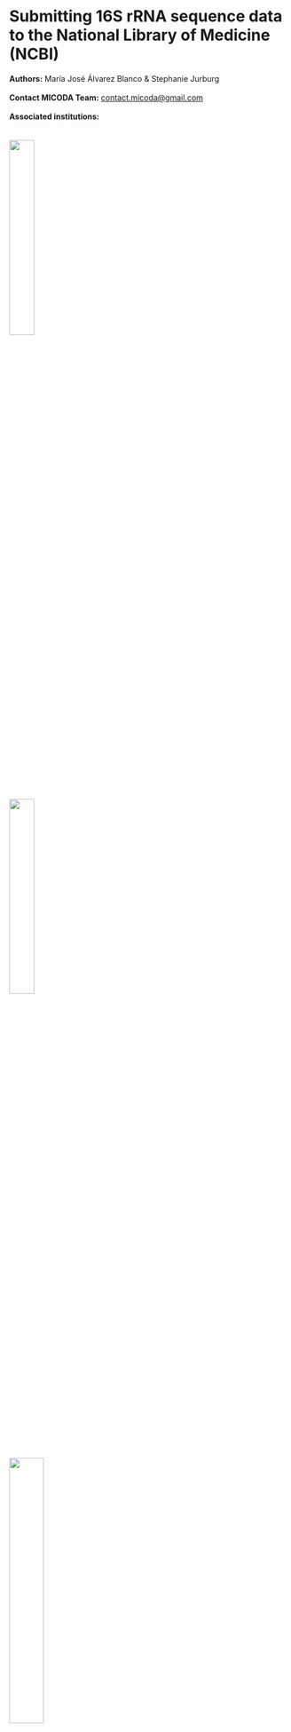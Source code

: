 # Submitting 16S rRNA sequence data to the National Library of Medicine (NCBI) 

**Authors:** María José Álvarez Blanco & Stephanie Jurburg
<br />
<br />
**Contact MICODA Team:** <contact.micoda@gmail.com>
<br />
<br />
**Associated institutions:**
<br />
<br />
<br />
<img src=".\First time upload images\logo MiCoDa empty.png" width=30% height=30%>
<br />
<br />
<img src=".\First time upload images\iDivLogo-short.png" width=30% height=30%>
<br />
<br />
<img src=".\First time upload images\ufz_logo.png" width=35% height=35%>
<br />
## Table of content

1. [Registering to NCBI](#registering)
2. [Accessing the Sequence Read Archive (SRA)](#accessingsra)
3. [Submitting data to SRA Submission Wizard](#submittingwizard)
	1. [Aspects to consider before submitting data](#aspects)
	2. [Submitting data](#steps)
		1. [Step 1. Submitter](#submitter)
		2. [Step 2. General Information](#general)
		3. [Step 3. Project (BioProject) information](#bioproject)
		4. [Step 4. BioSample type](#biotype)
		5. [Step 5. BioSample attributes](#bioattributes)
			1.[Possible Errors at this step](#errors1)
		6. [Step 6. SRA Metadata](#metadata)
			1. [Recommendations to avoid common errors when submitting SRA metadata](#avoiderrors)
			2. [Submitting in new BioSamples vs submitting to already existing ones](#newvs)
			3. [Explanation of the elements of a public display at a single SRA Sample](#elementssra)
		7. [Step 7. Files](#files)
			1. [Possible Errors or Warnings at this step] (#errors2)
		8. [Step 8. Review and Submit](#review)
4. [Accessing an unfinished submission](#unfinished)
5. [Processing of the submission](#processing)
	1. [The Project is being reviewed by NCBI’s staff](#reviewed)
	2. [The Project has been accepted](#accepted)
		1. [Public display and searchable elements of a BioSample](#publicbiosample)
		2. [Public display and searchable elements of a SRA Experiment](#publicsra)
6. [Changing a submission](#changing)
7. [Downloading data](#dowloading)
	1.[Downloading data corresponding to one accession number](#dowloadingone#)
	2.[Downloading data corresponding to several accession numbers](#dowloadingmore)

## Registering to NCBI <a name="registering"></a>

Follow the next steps:

1. [**Access NCBI's homepage**](https://www.ncbi.nlm.nih.gov/) and click ***Log in***.

<img src=".\First time upload images\home-login.png">

2. A menu with several lo Login options will be displayed. You can choose whichever you prefer for setting your account.

<img src=".\First time upload images\login-options.PNG">

## Accessing the Sequence Read Archive (SRA) <a name="accessingsra"></a>

For accessing the Sequence Read Archive (SRA) follow the next steps:

1. While being logged in, [**Access NCBI's homepage**](https://www.ncbi.nlm.nih.gov/). ***write 16S rRNA*** 

2. Click ***Submit***.

<img src=".\First time upload images\home-submit.png">

3. The main page of the Submission Portal will be displayed. For the occasion of the Datathon, ***write 16S rRNA*** in the search bar and ***click SRA***. This leads to the Sequence Read Archive, which specializing in managing data such 16S rRNA.

<img src=".\First time upload images\portal-submit.png">
 
4. A webpage with information on the Sequence Read Archive (SRA) will be displayed. Click ***Submit***.

<img src=".\First time upload images\sra-submit.png">

## Submitting data to SRA Submission Wizard] <a name="submittingwizard"></a>

### Aspects to consider before submitting data <a name="aspects"></a>

- If human data comes from a metagenomic study, donor consent is necessary.

- Each upload must be kept under 5 TB, if you have more, split the upload across multiple submissions.

- Submissions can be linked to the same BioProject to ensure all data are searchable with a single accession code.

- Every fastq file should be less than 100 GB in size. If compressed files are larger than 100 GB, please split them before submission.

### Submitting data <a name="steps"></a>

For every step, you will have to add information or files; whenever you want to save your progress, you must press ***Continue***. You can review or make changes to your previous steps during submission by clicking on the preceding tabs.  

At any point, after having saved your progress, you can leave NCBI and [continue the process of submission later](#unfinished). If, however, you click the ***Submit*** button at the [last step](#review), [making changes would follow other routes](#changing). 

You may get *Error* or *Warning* messages when saving your progress. Error messages describe the Error and suggest a solution that must be corrected before you can move to the next step of your submission. On the other hand, the Warning messages attempt to prevent you from making a possible mistake and do not block you from continuing your submission. 

#### Step 1. Submitter <a name="submitter"></a>

<img src=".\First time upload images\submitter.png" width=90% height=90%>

At this step, the submitting person will be asked for personal information at this step. At the fields signaled in the following picture we recommend using you institutional **e-mail** and writting the information of the **institution** you work for.

#### Step 2. General Information <a name="general"></a>

<img src=".\First time upload images\general-info.png" width=80% height=80%>

The **BioProject** represents the research project from which the sequence originated.The information supplied in the **Biosample** provides context to your experimental data. Every metagenome, time point, tissue type, or treatment type must has its Biosample; but biological and technical replicates are not unique BioSamples.

> For example, 23 000 unique 16S amplicons from a single seawater collection point would constitute one BioSample because they all share the same biological and physical properties.

The default **release date** is **Release immediately following processing**, but you can select a specific date for releasing your data. If you don’t know the exact data you can change it even after having finished the submission by clicking on the [***Manage tab*** at the Submission Portal](#changing).

A BioProject can share BioSamples with others BioProjects and BioSamples can belong to more than one BioProject. You would choose to have a BioSample in several BioProjects if, for example, the sequences were used to answer different research questions/goals which are described in separate BioProjects. You may also have a BioProject to which you already deposited data but want to deposite new BioSamples.

<img src=".\First time upload images\diagram.png" width=80% height=80%>

Depending on your answers at this step, the next steps would follow one of these pathways:

<img src=".\First time upload images\pathway-map.png" width=80% height=80%>

#### Step 3. Project (BioProject) information<a name="bioproject"></a>

<img src=".\First time upload images\bioproject-info.png" width=80% height=80%>

At the **Public description** provide information that best describes your research, which will become the description of your BioProject. If you have an **abstract** or research summary of your research project, you should add it here. Also, we recommend that at **URL** you add the DOI link to any publication of yours that is related to this data. 

#### Step 4. BioSample type<a name="biotype"></a>

In this step, you will select a **Package** that best fits the nature of your Biosample. According to your selected package the Submission Portal will supply you with a customized **attribute table** for the [next step](#bioattributes) that best describes the context of your BioSamples.

For the **Datathon**, please select the package ***MIMARKS Survey related***. At the displayed drop-down menu, select the sample type that better describes your sample.

<img src=".\First time upload images\biosample-type-section.png" width=70% height=70%>

#### Step 5. BioSample attributes <a name="bioattributes"></a>

At this step, you will provide contextual information about your BioSamples. 

<img src=".\First time upload images\biosample-attribute.png" width=80% height=80%>

For the **Datathon**, select ***Uploading a file using Excel format*** and use the custom Excel File we will provide called ***MIMARKS.survey.soil.5.0_Dathaton.xlsx***. Please read the instructions included in the excel carefully before filling in the values. Remember that you can only upload the tab-delimited text file version of the tab **MIMARKS.survey.soil.5.0**.

> Remember that, if for example, you have amplicon sequences from a single seawater collection point, that constitutes a single BioSample. In this example, at the **attribute table**, you would add the contextual information for the single BioSample.

The **sample_name** you give each Biosample in the attribute table will be again used at the **SRA metadata table** to link the specific sequences to the BioSample they come from. The sample name must be the same in both Excel files for them to be linked together.

##### Possible Errors at this step <a name="errors1"></a>

> ***Error: Multiple BioSamples cannot have identical attributes***

**Problem**

After filling out values for attributes provided in the template, your samples are not distinguishable by at least one or a combination of attributes.

**Solution**

Make sure the combined value of all attributes is unique for each Biological sample while taking into account that **sample name**, **sample title**, and **description** are not included in this check for uniqueness of the sample's attributes. If this problem arises because of biological replicates, please add a replicate column to the sheet and record the replicate numbers to differentiate them.

>***Error: Multiple BioSamples cannot have identical attributes***

**Problem**

In your current SRA submission, you have re-created samples that duplicate samples you already registered elsewhere, and the Submission Portal is preventing you from creating duplicates.

**Solution**

This would be the case if you had already deposited the BioSample under another BioProject. If you want to include an existing BioSample in the new BioProject, go back to the [General Info tab](#general) and select *Yes* to the question *Did you already register BioSamples for this data set?*. The SRA Submission Wizard will then skip the BioSample type and attributes steps.

At the [SRA metadata step](#metadata), and if you are using the **SRA_metadata_Datathon.xlsx**, you need to change the name of the first column from **sample_name** to **biosample_accession**. Then you can add the existing BioSample's accession numbers **(SAMN#)** to link the new sequence files to the already existing BioSamples; and to include them in the new BioProject. 

To find the accession numbers of Biosamples you already registered go to the [Submission Portal](#accessingsra) and follow the next steps: 

1. Click ***My submissions***.

<img src=".\First time upload images\portal-submissions.png">

2. Click at ***objects*** in the BioSample section of the Project. 

<img src=".\First time upload images\my-submissions.png">

#### Step 6. SRA Metadata<a name="metadata"></a>

The SRA metadata describes the technical aspects of each sequencing experiment: the sequencing libraries, preparation techniques, and the names of the data files. 

<img src=".\First time upload images\sra-metadata.png" width=80% height=80%>

For the **Datathon**, select ***Uploading a file using Excel format*** and use the custom Excel File called **SRA_metadata_Dathaton.xlsx**. Please read the instructions included in the excel carefully before filling in the values. You can only upload thetab-delimited text file version of the tab **SRA data**.

When submitting the project, the most descriptive information is captured at the level of the SRA **Experiment** for each separated sequence and is displayed in the public record. Here is an example to better understand the organization of the sequence data in excel:

> Six sequencing libraries were prepared from a single biological sample (the Biosample). Three were single-end libraries, and three were paired-end, although the paired-end libraries were sequenced using both paired and unidirectional sequencing. Two single-end libraries were treated using a targeted selection approach for some runs. Libraries were sequenced on two different instruments at three sequencing labs. There are 13 combinations of **library + sequencing strategy + layout + instrument model**. Each combination represents a unique **Experiment**.

##### Recommendations to avoid common errors when submitting SRA metadata <a name="avoiderrors"></a>

- Paired-end data files (forward/reverse) must be listed together in the same **Run** (in the case of the excel in the same row) for the two files to be correctly processed as paired-end. All data files listed in a **Run** will be merged into a single **sra archive file**. Therefore, files from different samples or experiments should not be grouped in the same **Run**.

- File name(s) for the **Experiments** shouldn’t contain any sensitive information, because they will appear publicly on the Google and AWS clouds.

- Avoid submitting duplicated files because the Portal does not accept this, and such files may be suppressed without warning.

##### Submitting in new BioSamples vs submitting to already existing ones <a name="newvs"></a>

When submitting new BioSamples, at the [BioSample attributes step](#bioattributes), a specific name for each Biosample was given on the **sample_name** column on the **MIMARKS.survey.soil.5.0_Dathaton.xlsx** file. At SRA Metadata step, on the **SRA_metadata_Dathaton.xlsx** excel file, the **sample_name** must match that given to the new BioSample, to correctly link the sequence data to the BioSample that describes their biophysical context.

If, on the other hand, you want to submit new sequences to already existing BioSamples, you have to change the first’s column name on the **SRA_metadata_Dathaton.xlsx** file from **sample_name** to **biosample_accession**. Then you can add the existing BioSample's accession numbers **(SAMN#)** to link the new sequence files to the already existing BioSamples; and to include them in the new BioProject. How to find the accession numbers of your BioSamples was explained at the [BioSample attributes step](#bioattributes).

##### Explanation of the elements of a public display at a single SRA Sample <a name="elementssra"></a>

<img src=".\First time upload images\experiment-display-long.png">

#### Step 7. Files <a name="files"></a>

In the step, you will upload the files listed in the **SRA Metadata excel file**. Files can be compressed using gzip or bzip2 and may be submitted in a tar archive, but archiving and/or compressing your files is not required. Uploading zip files is not permitted. If you are uploading a tar archive, list each file name, not the archive name.

<img src=".\First time upload images\uploading-files.png">

We recommend you use the ***Web browser upload via HTTP or Aspera Connect plugin*** option to upload the files, unless you have more than 10 GB of data or more than 300 files.

Also, we recommend you select ***Autofinish submission*** once the files have been successfully uploaded. Take into consideration that depending on the size and number of files, the uploading may take from several minutes to a few hours to get uploaded. 

Don’t forget to press ***Continue*** to save your progress. Otherwise you have to upload the files again.

##### Possible Errors or Warnings at this step <a name="errors2"></a>

> ***Warning: You uploaded one or more extra files that are not in your Metadata table***

**Problem**

You have uploaded files not listed in your SRA Metadata template. 

**Solution**

If you do not intend to include these files in your SRA submission, click ***Continue***. All files not included in the SRA Metadata will be ignored. If you intend to include these files in your SRA submission, return to the [SRA Metadata step](#metadata) and update their names.

> ***Error: Some files are missing. Upload missing files or fix metadata table***

**Problem**

The program does not find all files listed in the SRA Metadata table in your submission folder.

**Solution**

Upload files that are reported missing. Also, check that filenames listed in your metadata table, and make sure that the file extensions (.fq, .fastq, .sff, etc.) exactly match those of the files you want to upload. In the latter case, go back to the [SRA Metadata tab](#metadata), delete your metadata file and upload a new one with the correct filenames. Click ***Continue***. 

> ***Error: File <filename> is corrupted. Please re-upload the file...***

**Problem**

This Error occurs either because you have corrupt files on your side or the files became corrupted during transfer. 

**Solution**
	
Re-upload the files that were reported corrupt. For this, click the Fix button and follow the instructions. The filenames must be the same. Before re-uploading, please check the files for integrity on your side. If the gzip utility reported an error, please find and upload an uncorrupted version of this file before proceeding. If the file is OK, please re-upload it.
	
#### Step 8. Review and Submit <a name="review"></a>
	
At this step you get to review your submission's summary and make sure that everything is correct. You can still return to and change any step of your submission at this stage by clicking on the corresponding tabs at the top.
	
<img src=".\First time upload images\submission-finished.png">
	
Click ***Submit*** when you are sure everything is correct. After submitting, future changes to the BioProject are limited or can only be achieved by contacting NCBI's service desk.
	
If, on the other hand, you want to delete the whole submission click ***Delete submission***. This is the only opportunity you will get for deleting the submission without having to email NCBI’s service desk.
	
## Accessing an unfinished submission <a name="unfinished"></a>

Follow the next steps:

1. While being logged in, go to [**NCBI's homepage**](https://www.ncbi.nlm.nih.gov/).

2. Click ***Submit***

3. At the Submission Portal click on ***My submissions***.

<img src=".\First time upload images\portal-submissions.png" width=80% height=80%>

4. Find the submission with the ***Unfinished Status*** that has the title of the submission or the **submission ID (SUB#)** you are looking for.

<img src=".\First time upload images\unfinished-submission.png">

## Processing of the submission<a name="processing"></a>

### The Project is being reviewed by NCBI’s staff<a name="reviewed"></a>

Once submitted, your submission is queued for processing, and you will get feedback probably 24 hours after submitting it. Note that if you created a BioProject or/and a BioSample submissions within the SRA Wizard, you would receive feedback from these first.

If your submission was successfully registered, you will receive the following email. 

<img src=".\First time upload images\email-1.PNG">

The project number you have been given **(PRJ#)** will remain the same from now on, but it will not appear to other users until NCBI's staff has fully processed it. We kindly ask you to provide the project number for the **Dathaton's database**.

### The Project has been accepted<a name="accepted"></a>

After the submitted data has been processed, you will receive the following email.

<img src=".\First time upload images\email-2.PNG">

Once the Project has been accepted, when someone searches for your project, the following information will be displayed.

<img src=".\First time upload images\seach-prj.png">

#### Public display and searchable elements of a BioSample<a name="publicbiosample"></a>

<img src=".\First time upload images\biosample-public.png">

The **BioSample (SAMN#)** is the identifier of specific Biosamples.
Clicking on ***Retrieve all samples from this project*** allows you to see all the other BioSamples associated to the BioProject.

### Public display and searchable elements of a SRA Experiment<a name="publicsra"></a>

<img src=".\First time upload images\experiment-display-short.png">

The marked elements are:

- **Experiment (SRX#)**: identifier of instrument and library information of a specific sample (SRS#).

- **Study (SRP#)**: identifier of a study within a BioProject.

- **Sample (SRS#)**: identifier of a sample of sequence data.

- **Run (SRR#)**: identifier of the data file(s) derived from sequencing a library described by the associated Experiment.

## Changing a submission<a name="changing"></a>

Follow the next steps:

1. While being logged in, go to [**NCBI's homepage**](https://www.ncbi.nlm.nih.gov/).

2.  Click ***Submit***

3. At the Submission Portal click on ***Manage data***.

<img src=".\First time upload images\portal-manage.png" width=80% height=80%>

4. Select the **BioProject (PRJNA#)** you want to update. You can also filter it by BioSamples at the ***BioSample tab*** or by Experiments at the ***SRA tab***. With these other filtering options the data shown by the Data Manager actually can't be edited. 

<img src=".\First time upload images\click-manage-data.png" width=80% height=80%>

The BioProject’s managing page allows you to:
	
- ***Edit*** fields that were written during the submission.
	
- ***Add*** information that was not written during the submission.
	
-***Edit*** most fields of the SRA Metadata. You have to check the boxes for the Experiments you want to modify first.

<img src=".\First time upload images\manage-data.png" width=80% height=80%>

If you want to add more data to an existing BioProject or Biosample, [create a new SRA submission](#accessingsra) and enter the accession number of the BioProject **(PRJNA#)** or the Biosample **(SAMN#)** when asked. This will ensure that the new data is linked to the existing BioProject.

If you want to change the attributes or withdraw a BioProject or BioSample that has already been submitted and not necessarily accepted, you have to conact bioprojecthelp@ncbi.nlm.nih.gov or biosamplehelp@ncbi.nlm.nih.gov for assistance in updating your BioProject or BioSample submission respectively.

A Submission represents a discrete act of depositing data (a transaction). The submission has a temporary non-public ID as a **SUB#**. You cannot add more data to a completed submission. To update a submission, contact sra@ncbi.nlm.nih.gov.

After the **Run** is fully loaded, neither its files can be replaced, nor filenames can be changed. You will have to submit new files in a separate submission using [existing BioProject and BioSample accessions](#general) and request withdrawal of the **Run** containing the old files.

## Downloading data<a name="dowloading"></a>	
	
# Downloading data corresponding to one accession number<a name="dowloadingone"></a>

As we have seen, NCBI supports the inclusion of exhaustive metadata when uploading data. Unfortunatly, it's not so easy to download all the files of a BioSample or BioProject in one go, you would usually have to dowload the Experiments one by one. For this reason, for downloading all data corresponding to an specific accession number, we recommend using the portal from the European Bioinformatics Institute  as part of the European Molecular Biology Laboratory [**(EMBL-EBI)**](https://www.ebi.ac.uk/). For this you would have to follow the next steps:

1. Access [**EMBL-EBI's homepage**](https://www.ebi.ac.uk/)

2. Write the accession code of the BioProject, BioSample or SRA you are interested in, and click ***Search***.

<img src=".\First time upload images\european-portal-search.png">

3. Scroll down and select the entry corresponding to the accession number you were looking for.

4. A shortened version of the metadata will be shown, as well as the files belonging to this accession number. For accessing the file's download option, scroll to the right at the sections with the list of files.

<img src=".\First time upload images\dowload-ebi.png">

5. Click ***Download All*** if you want to dowload all the **Experiments (SRR)** under this accession number. If you want to dowload only specific Experiments, select the corresponding check-boxes and click ***Download selected files***

<img src=".\First time upload images\ebi-download-scroll.png">
	
# Downloading data corresponding to several accession numbers<a name="dowloadingmore"></a>

To download large amounts of SRA data we recommend you use the [**SRA Toolkit**](https://github.com/ncbi/sra-tools/wiki).



